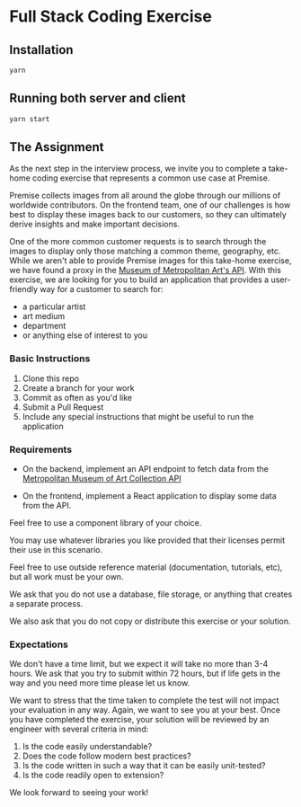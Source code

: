 # Full Stack Coding Exercise

## Installation

```bash
yarn
```

## Running both server and client

```bash
yarn start
```

## The Assignment

As the next step in the interview process, we invite you to complete a take-home coding exercise that
represents a common use case at Premise.

Premise collects images from all around the globe through our millions of worldwide contributors. On the frontend team,
one of our challenges is how best to display these images back to our customers, so they can ultimately derive insights and make important decisions.

One of the more common customer requests is to search through the images to display only those matching a common theme, geography, etc. 
While we aren't able to provide Premise images for this take-home exercise, we have found a proxy in the [Museum of Metropolitan Art's API](https://metmuseum.github.io/). With this exercise, we are
looking for you to build an application that provides a user-friendly way for a customer to search for:
+ a particular artist
+ art medium
+ department
+ or anything else of interest to you

### Basic Instructions

1. Clone this repo
1. Create a branch for your work
1. Commit as often as you'd like
1. Submit a Pull Request
1. Include any special instructions that might be useful to run the application

### Requirements

+ On the backend, implement an API endpoint to fetch data from the [Metropolitan Museum of Art Collection API](https://metmuseum.github.io/)

+ On the frontend, implement a React application to display some data from the API.

Feel free to use a component library of your choice.

You may use whatever libraries you like provided that their licenses permit their use in this scenario.

Feel free to use outside reference material (documentation, tutorials, etc), but all work must be your own.

We ask that you do not use a database, file storage, or anything that creates a separate process.

We also ask that you do not copy or distribute this exercise or your solution.

### Expectations

We don't have a time limit, but we expect it will take no more than 3-4 hours. We ask that you try to submit within 72 hours, but if life gets in the way and you need more time please let us know.

We want to stress that the time taken to complete the test will not impact your evaluation in any way. Again, we want to see you at your best. Once you have completed the exercise, your solution will be reviewed by an engineer with several criteria in mind:

1. Is the code easily understandable?
1. Does the code follow modern best practices?
1. Is the code written in such a way that it can be easily unit-tested?
1. Is the code readily open to extension?

We look forward to seeing your work!

